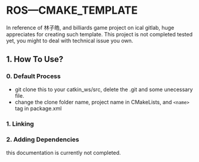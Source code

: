 # ROS—CMAKE_TEMPLATE

In reference of 林子皓, and billiards game project on ical gitlab, huge appreciates for creating such template.
This project is not completed tested yet, you might to deal with technical issue you own.

## 1. How To Use?

### 0. Default Process

- git clone this to your catkin_ws/src, delete the .git and some unecessary file.
- change the clone folder name, project name in CMakeLists, and ```<name>``` tag in package.xml

### 1. Linking

### 2. Adding Dependencies

this documentation is currently not completed.

